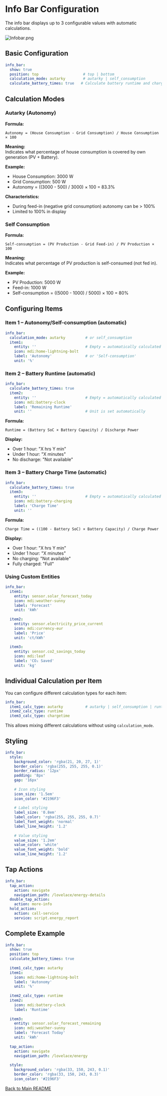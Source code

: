 # Info Bar Configuration

The info bar displays up to 3 configurable values with automatic calculations.

![Infobar.png](../img/Infobar.png)

## Basic Configuration

```yaml
info_bar:
  show: true
  position: top                    # top | bottom
  calculation_mode: autarky        # autarky | self_consumption
  calculate_battery_times: true   # Calculate battery runtime and charge time
```

## Calculation Modes

### Autarky (Autonomy)

**Formula:**
```
Autonomy = (House Consumption - Grid Consumption) / House Consumption × 100
```

**Meaning:**  
Indicates what percentage of house consumption is covered by own generation (PV + Battery).

**Example:**
- House Consumption: 3000 W
- Grid Consumption: 500 W
- Autonomy = ((3000 - 500) / 3000) × 100 = 83.3%

**Characteristics:**
- During feed-in (negative grid consumption) autonomy can be > 100%
- Limited to 100% in display

### Self Consumption

**Formula:**
```
Self-consumption = (PV Production - Grid Feed-in) / PV Production × 100
```

**Meaning:**  
Indicates what percentage of PV production is self-consumed (not fed in).

**Example:**
- PV Production: 5000 W
- Feed-in: 1000 W
- Self-consumption = ((5000 - 1000) / 5000) × 100 = 80%

## Configuring Items

### Item 1 – Autonomy/Self-consumption (automatic)

```yaml
info_bar:
  calculation_mode: autarky         # or self_consumption
  item1:
    entity: ''                      # Empty = automatically calculated
    icon: mdi:home-lightning-bolt
    label: 'Autonomy'               # or 'Self-consumption'
    unit: '%'
```

### Item 2 – Battery Runtime (automatic)

```yaml
info_bar:
  calculate_battery_times: true
  item2:
    entity: ''                      # Empty = automatically calculated
    icon: mdi:battery-clock
    label: 'Remaining Runtime'
    unit: ''                        # Unit is set automatically
```

**Formula:**
```
Runtime = (Battery SoC × Battery Capacity) / Discharge Power
```

**Display:**
- Over 1 hour: "X hrs Y min"
- Under 1 hour: "X minutes"
- No discharge: "Not available"

### Item 3 – Battery Charge Time (automatic)

```yaml
info_bar:
  calculate_battery_times: true
  item3:
    entity: ''                      # Empty = automatically calculated
    icon: mdi:battery-charging
    label: 'Charge Time'
    unit: ''
```

**Formula:**
```
Charge Time = ((100 - Battery SoC) × Battery Capacity) / Charge Power
```

**Display:**
- Over 1 hour: "X hrs Y min"
- Under 1 hour: "X minutes"
- No charging: "Not available"
- Fully charged: "Full"

### Using Custom Entities

```yaml
info_bar:
  item1:
    entity: sensor.solar_forecast_today
    icon: mdi:weather-sunny
    label: 'Forecast'
    unit: 'kWh'
  
  item2:
    entity: sensor.electricity_price_current
    icon: mdi:currency-eur
    label: 'Price'
    unit: 'ct/kWh'
  
  item3:
    entity: sensor.co2_savings_today
    icon: mdi:leaf
    label: 'CO₂ Saved'
    unit: 'kg'
```

## Individual Calculation per Item

You can configure different calculation types for each item:

```yaml
info_bar:
  item1_calc_type: autarky          # autarky | self_consumption | runtime | chargetime
  item2_calc_type: runtime
  item3_calc_type: chargetime
```

This allows mixing different calculations without using `calculation_mode`.

## Styling

```yaml
info_bar:
  style:
    background_color: 'rgba(21, 20, 27, 1)'
    border_color: 'rgba(255, 255, 255, 0.1)'
    border_radius: '12px'
    padding: '8px'
    gap: '16px'
    
    # Icon styling
    icon_size: '1.5em'
    icon_color: '#2196F3'
    
    # Label styling
    label_size: '0.8em'
    label_color: 'rgba(255, 255, 255, 0.7)'
    label_font_weight: 'normal'
    label_line_height: '1.2'
    
    # Value styling
    value_size: '1.2em'
    value_color: 'white'
    value_font_weight: 'bold'
    value_line_height: '1.2'
```

## Tap Actions

```yaml
info_bar:
  tap_action:
    action: navigate
    navigation_path: /lovelace/energy-details
  double_tap_action:
    action: more-info
  hold_action:
    action: call-service
    service: script.energy_report
```

## Complete Example

```yaml
info_bar:
  show: true
  position: top
  calculate_battery_times: true
  
  item1_calc_type: autarky
  item1:
    icon: mdi:home-lightning-bolt
    label: 'Autonomy'
    unit: '%'
  
  item2_calc_type: runtime
  item2:
    icon: mdi:battery-clock
    label: 'Runtime'
  
  item3:
    entity: sensor.solar_forecast_remaining
    icon: mdi:weather-sunny
    label: 'Forecast Today'
    unit: 'kWh'
  
  tap_action:
    action: navigate
    navigation_path: /lovelace/energy
  
  style:
    background_color: 'rgba(33, 150, 243, 0.1)'
    border_color: 'rgba(33, 150, 243, 0.3)'
    icon_color: '#2196F3'
```

[Back to Main README](../README.md)
